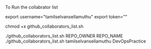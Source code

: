 To Run the collabrator list

export username="tamilselvansellamuthu"
export token="<github token>"

chmod +x github_collaborators_list.sh

./github_collaborators_list.sh REPO_OWNER REPO_NAME
./github_collaborators_list.sh tamilselvansellamuthu DevOpsPractice
